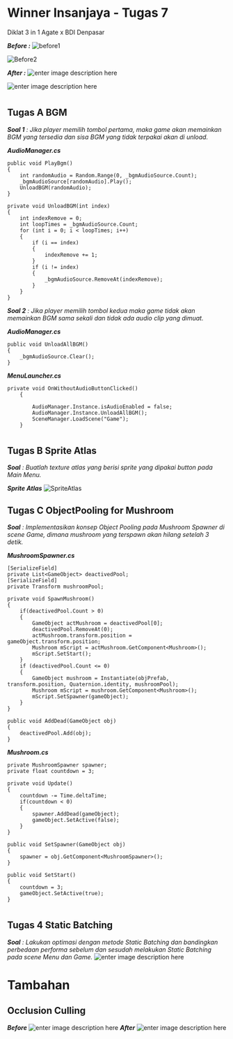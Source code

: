 # Winner Insanjaya - Tugas 7

Diklat 3 in 1 Agate x BDI Denpasar


***Before :***
![before1](https://github.com/winnerinsanjaya/Winner-Insanjaya---Tugas7---forest-view/blob/main/Screenshot/1.%20Before2.jpg?raw=true)

![Before2](https://github.com/winnerinsanjaya/Winner-Insanjaya---Tugas7---forest-view/blob/main/Screenshot/1.%20Before1.jpg?raw=true)

***After :***
![enter image description here](https://github.com/winnerinsanjaya/Winner-Insanjaya---Tugas7---forest-view/blob/main/Screenshot/After2.jpg?raw=true)

![enter image description here](https://github.com/winnerinsanjaya/Winner-Insanjaya---Tugas7---forest-view/blob/main/Screenshot/2.%20After1.jpg?raw=true)
#
## Tugas A BGM

***Soal 1** : Jika player memilih tombol pertama, maka game akan memainkan BGM yang tersedia dan sisa BGM yang tidak terpakai akan di unload.*

***AudioManager.cs***

    public void PlayBgm()
    {
        int randomAudio = Random.Range(0, _bgmAudioSource.Count);
        _bgmAudioSource[randomAudio].Play();
        UnloadBGM(randomAudio);
    }

    private void UnloadBGM(int index)
    {
        int indexRemove = 0;
        int loopTimes = _bgmAudioSource.Count;
        for (int i = 0; i < loopTimes; i++)
        {
            if (i == index)
            {
                indexRemove += 1;
            }
            if (i != index)
            {
                _bgmAudioSource.RemoveAt(indexRemove);
            }
        }
    }



***Soal 2** : Jika player memilih tombol kedua maka game tidak akan memainkan BGM sama sekali dan tidak ada audio clip yang dimuat.*

***AudioManager.cs***

    public void UnloadAllBGM()
    {
        _bgmAudioSource.Clear();
    }
***MenuLauncher.cs***

    private void OnWithoutAudioButtonClicked()
        {
            
            AudioManager.Instance.isAudioEnabled = false;
            AudioManager.Instance.UnloadAllBGM();
            SceneManager.LoadScene("Game");
        }
#
## Tugas B Sprite Atlas
***Soal** : Buatlah texture atlas yang berisi sprite yang dipakai button pada Main Menu.*

***Sprite Atlas***
![SpriteAtlas](https://github.com/winnerinsanjaya/Winner-Insanjaya---Tugas7---forest-view/blob/main/Screenshot/SpriteAtlas.jpg?raw=true)

## Tugas C ObjectPooling for Mushroom
***Soal** : Implementasikan konsep Object Pooling pada Mushroom Spawner di scene Game, dimana mushroom yang terspawn akan hilang setelah 3 detik.*

***MushroomSpawner.cs***

    [SerializeField]
    private List<GameObject> deactivedPool;
    [SerializeField]
    private Transform mushroomPool;
    
    private void SpawnMushroom()
    {
        if(deactivedPool.Count > 0)
        {
            GameObject actMushroom = deactivedPool[0];
            deactivedPool.RemoveAt(0);
            actMushroom.transform.position = gameObject.transform.position;
            Mushroom mScript = actMushroom.GetComponent<Mushroom>();
            mScript.SetStart();
        }
        if (deactivedPool.Count <= 0)
        {
            GameObject mushroom = Instantiate(objPrefab, transform.position, Quaternion.identity, mushroomPool);
            Mushroom mScript = mushroom.GetComponent<Mushroom>();
            mScript.SetSpawner(gameObject);
        }
    }

    public void AddDead(GameObject obj)
    {
        deactivedPool.Add(obj);
    }

***Mushroom.cs***

    private MushroomSpawner spawner;
    private float countdown = 3;
    
    private void Update()
    {
        countdown -= Time.deltaTime;
        if(countdown < 0)
        {
            spawner.AddDead(gameObject);
            gameObject.SetActive(false);
        }
    }
    
    public void SetSpawner(GameObject obj)
    {
        spawner = obj.GetComponent<MushroomSpawner>();
    }

    public void SetStart()
    {
        countdown = 3;
        gameObject.SetActive(true);
    }
#
## Tugas 4 Static Batching
***Soal** : Lakukan optimasi dengan metode Static Batching dan bandingkan perbedaan performa sebelum dan sesudah melakukan Static Batching pada scene Menu dan Game.*
![enter image description here](https://github.com/winnerinsanjaya/Winner-Insanjaya---Tugas7---forest-view/blob/main/Screenshot/StaticBatching.jpg?raw=true)


# Tambahan

## Occlusion Culling
***Before***
![enter image description here](https://github.com/winnerinsanjaya/Winner-Insanjaya---Tugas7---forest-view/blob/main/Screenshot/beforeOcculsion.jpg?raw=true)
***After***
![enter image description here](https://github.com/winnerinsanjaya/Winner-Insanjaya---Tugas7---forest-view/blob/main/Screenshot/AdterOcclusion.jpg?raw=true)
